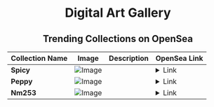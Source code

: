 <div align="center">

# Digital Art Gallery

## Trending Collections on OpenSea

| Collection Name                       | Image                                                                                     | Description                       | OpenSea Link                                                                                          |
|---------------------------------------|-------------------------------------------------------------------------------------------|-----------------------------------|--------------------------------------------------------------------------------------------------------|
| **Spicy** | ![Image](https://i.seadn.io/s/raw/files/004b5f5039c2e58822dd0f83ec4adede.jpg?w=500&auto=format?w=200&auto=format) |  | <details><summary>Link</summary>[Spicy](https://opensea.io/collection/spicy-68)</details> |
| **Peppy** | ![Image](https://i.seadn.io/s/raw/files/33004613c4f141a7a13375e3d9e42266.jpg?w=500&auto=format?w=200&auto=format) |  | <details><summary>Link</summary>[Peppy](https://opensea.io/collection/peppy-154)</details> |
| **Nm253** | ![Image](https://i.seadn.io/s/raw/files/7ef67c92e53e8c5038226525c1725f6f.jpg?w=500&auto=format?w=200&auto=format) |  | <details><summary>Link</summary>[Nm253](https://opensea.io/collection/nm253)</details> |

</div>